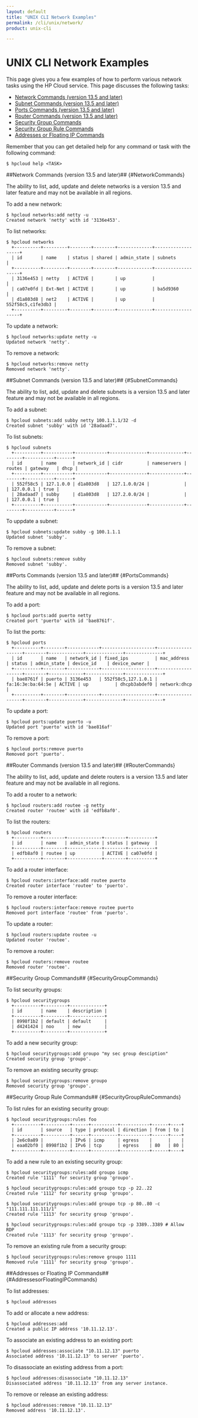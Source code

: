 ```yaml
---
layout: default
title: "UNIX CLI Network Examples"
permalink: /cli/unix/network/
product: unix-cli

---
```

# UNIX CLI Network Examples

This page gives you a few examples of how to perform various network tasks using the HP Cloud service.  This page discusses the following tasks:

* [Network Commands (version 13.5 and later)](#NetworkCommands)
* [Subnet Commands (version 13.5 and later)](#SubnetCommands)
* [Ports Commands (version 13.5 and later)](#PortsCommands)
* [Router Commands (version 13.5 and later)](#RouterCommands)
* [Security Group Commands](#SecurityGroupCommands)
* [Security Group Rule Commands](#SecurityGroupRuleCommands)
* [Addresses or Floating IP Commands](#AddressesorFloatingIPCommands)

Remember that you can get detailed help for any command or task with the following command:

    $ hpcloud help <TASK>


##Network Commands (version 13.5 and later)## {#NetworkCommands}

The ability to list, add, update and delete networks is a version 13.5 and later feature and may not be available in all regions.

To add a new network:

    $ hpcloud networks:add netty -u 
    Created network 'netty' with id '3136e453'.

To list networks:

    $ hpcloud networks
      +----------+---------+--------+--------+-------------+-------------------+
      | id       | name    | status | shared | admin_state | subnets           |
      +----------+---------+--------+--------+-------------+-------------------+
      | 3136e453 | netty   | ACTIVE |        | up          |                   |
      | ca07e0fd | Ext-Net | ACTIVE |        | up          | ba5d9360          |
      | d1a803d8 | net2    | ACTIVE |        | up          | 552f58c5,c1fe3db3 |
      +----------+---------+--------+--------+-------------+-------------------+

To update a network:

    $ hpcloud networks:update netty -u 
    Updated network 'netty'.

To remove a network:

    $ hpcloud networks:remove netty 
    Removed network 'netty'.


##Subnet Commands (version 13.5 and later)## {#SubnetCommands}

The ability to list, add, update and delete subnets is a version 13.5 and later feature and may not be available in all regions.

To add a subnet:

    $ hpcloud subnets:add subby netty 100.1.1.1/32 -d
    Created subnet 'subby' with id '28adaad7'.

To list subnets:

    $ hpcloud subnets
      +----------+-----------+------------+--------------+-------------+--------+-----------+------+
      | id       | name      | network_id | cidr         | nameservers | routes | gateway   | dhcp |
      +----------+-----------+------------+--------------+-------------+--------+-----------+------+
      | 552f58c5 | 127.1.0.0 | d1a803d8   | 127.1.0.0/24 |             |        | 127.0.0.1 | true |
      | 28adaad7 | subby     | d1a803d8   | 127.2.0.0/24 |             |        | 127.0.0.1 | true |
      +----------+-----------+------------+--------------+-------------+--------+-----------+------+

To uppdate a subnet:

    $ hpcloud subnets:update subby -g 100.1.1.1
    Updated subnet 'subby'.

To remove a subnet:

    $ hpcloud subnets:remove subby
    Removed subnet 'subby'.


##Ports Commands (version 13.5 and later)## {#PortsCommands}

The ability to list, add, update and delete ports is a version 13.5 and later feature and may not be available in all regions.

To add a port:

    $ hpcloud ports:add puerto netty
    Created port 'puerto' with id 'bae8761f'.

To list the ports:

    $ hpcloud ports
      +----------+--------+------------+--------------------+-------------------+--------+-------------+--------------+--------------+
      | id       | name   | network_id | fixed_ips          | mac_address       | status | admin_state | device_id    | device_owner |
      +----------+--------+------------+--------------------+-------------------+--------+-------------+--------------+--------------+
      | bae8761f | puerto | 3136e453   | 552f58c5,127.1.0.1 | fa:16:3e:ba:64:5e | ACTIVE | up          | dhcpb3abdef0 | network:dhcp |
      +----------+--------+------------+--------------------+-------------------+--------+-------------+--------------+--------------+

To update a port:

    $ hpcloud ports:update puerto -u
    Updated port 'puerto' with id 'bae816af'

To remove a port:

    $ hpcloud ports:remove puerto
    Removed port 'puerto'.


##Router Commands (version 13.5 and later)## {#RouterCommands}

The ability to list, add, update and delete routers is a version 13.5 and later feature and may not be available in all regions.

To add a router to a network:

    $ hpcloud routers:add routee -g netty
    Created router 'routee' with id 'edfb8af0'.

To list the routers:

    $ hpcloud routers
      +----------+--------+-------------+--------+----------+
      | id       | name   | admin_state | status | gateway  |
      +----------+--------+-------------+--------+----------+
      | edfb8af0 | routee | up          | ACTIVE | ca07e0fd |
      +----------+--------+-------------+--------+----------+

To add a router interface:

    $ hpcloud routers:interface:add routee puerto
    Created router interface 'routee' to 'puerto'.

To remove a router interface:

    $ hpcloud routers:interface:remove routee puerto
    Removed port interface 'routee' from 'puerto'.

To update a router:

    $ hpcloud routers:update routee -u
    Updated router 'routee'.

To remove a router:

    $ hpcloud routers:remove routee
    Removed router 'routee'.


##Security Group Commands## {#SecurityGroupCommands}

To list security groups:

    $ hpcloud securitygroups
      +----------+---------+-------------+
      | id       | name    | description |
      +----------+---------+-------------+
      | 8998f1b2 | default | default     |
      | d4241424 | noo     | new         |
      +----------+---------+-------------+

To add a new security group:

    $ hpcloud securitygroups:add groupo "my sec group desciption"
    Created security group 'groupo'.

To remove an existing security group:

    $ hpcloud securitygroups:remove groupo
    Removed security group 'groupo'.


##Security Group Rule Commands## {#SecurityGroupRuleCommands}

To list rules for an existing security group:

    $ hpcloud securitygroups:rules foo
      +----------+----------+------+----------+-----------+------+----+
      | id       | source   | type | protocol | direction | from | to |
      +----------+----------+------+----------+-----------+------+----+
      | 2e6c0a89 |          | IPv6 | icmp     | egress    |      |    |
      | eaa02bf0 | 8998f1b2 | IPv6 | tcp      | egress    | 80   | 80 |
      +----------+----------+------+----------+-----------+------+----+

To add a new rule to an existing security group:

    $ hpcloud securitygroups:rules:add groupo icmp
    Created rule '1111' for security group 'groupo'.

    $ hpcloud securitygroups:rules:add groupo tcp -p 22..22
    Created rule '1112' for security group 'groupo'.

    $ hpcloud securitygroups:rules:add groupo tcp -p 80..80 -c "111.111.111.111/1"
    Created rule '1113' for security group 'groupo'.

    $ hpcloud securitygroups:rules:add groupo tcp -p 3389..3389 # Allow RDP
    Created rule '1113' for security group 'groupo'.

To remove an existing rule from a security group:

    $ hpcloud securitygroups:rules:remove groupo 1111
    Removed rule '1111' for security group 'groupo'.


##Addresses or Floating IP Commands## {#AddressesorFloatingIPCommands}

To list addresses:

    $ hpcloud addresses

To add or allocate a new address:

    $ hpcloud addresses:add
    Created a public IP address '10.11.12.13'.

To associate an existing address to an existing port:

    $ hpcloud addresses:associate "10.11.12.13" puerto
    Associated address '10.11.12.13' to server 'puerto'.

To disassociate an existing address from a port:

    $ hpcloud addresses:disassociate "10.11.12.13" 
    Disassociated address '10.11.12.13' from any server instance.

To remove or release an existing address:

    $ hpcloud addresses:remove "10.11.12.13"
    Removed address '10.11.12.13'.

